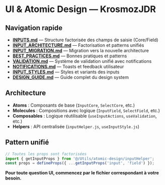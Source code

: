 # UI & Atomic Design — KrosmozJDR

## Navigation rapide

- **[INPUTS.md](./INPUTS.md)** — Structure factorisée des champs de saisie (Core/Field)
- **[INPUT_ARCHITECTURE.md](./INPUT_ARCHITECTURE.md)** — Factorisation et patterns unifiés
- **[INPUT_MIGRATION.md](./INPUT_MIGRATION.md)** — Migration vers la nouvelle architecture
- **[BEST_PRACTICES.md](./BEST_PRACTICES.md)** — Bonnes pratiques et patterns
- **[VALIDATION.md](./VALIDATION.md)** — Système de validation unifié avec notifications
- **[NOTIFICATIONS.md](./NOTIFICATIONS.md)** — Toasts et feedback utilisateur
- **[INPUT_STYLES.md](./INPUT_STYLES.md)** — Styles et variants des inputs
- **[DESIGN_GUIDE.md](./DESIGN_GUIDE.md)** — Guide complet du design system

## Architecture

- **Atoms** : Composants de base (`InputCore`, `SelectCore`, etc.)
- **Molecules** : Compositions avec logique (`InputField`, `SelectField`, etc.)
- **Composables** : Logique réutilisable (`useInputActions`, `useValidation`, etc.)
- **Helpers** : API centralisée (`inputHelper.js`, `useInputStyle.js`)

## Pattern unifié

```javascript
// Toutes les props sont factorisées
import { getInputProps } from '@/Utils/atomic-design/inputHelper';
const props = defineProps({ ...getInputProps('input', 'field') });
```

**Pour toute question UI, commencez par le fichier correspondant à votre besoin.** 